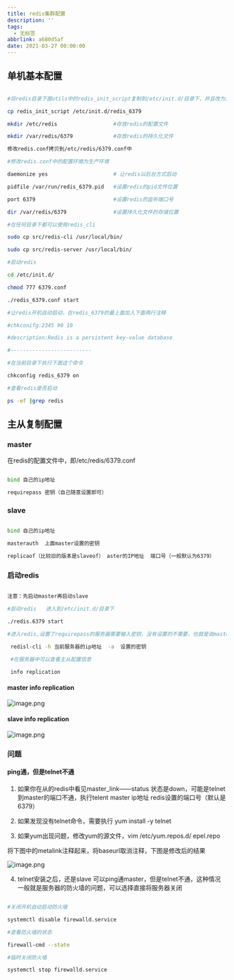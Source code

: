 ```yaml
---
title: redis集群配置
description: ''
tags:
  - 无标签
abbrlink: a680d5af
date: 2021-03-27 00:00:00
---
```



## 单机基本配置



<!-- more -->



```bash

#将redis目录下面utils中的redis_init_script复制到/etc/init.d/目录下，并且改为为redis_端口号

cp redis_init_script /etc/init.d/redis_6379

mkdir /etc/redis                  #存放redis的配置文件

mkdir /var/redis/6379             #存放redis的持久化文件

修改redis.conf拷贝到/etc/redis/6379.conf中

#修改redis.conf中的配置环境为生产环境

daemonize yes                     # 让redis以后台方式启动

pidfile /var/run/redis_6379.pid   #设置redis的pid文件位置

port 6379                         #设置redis的监听端口号

dir /var/redis/6379               #设置持久化文件的存储位置

#在任何目录下都可以使用redis_cli

sudo cp src/redis-cli /usr/local/bin/ 

sudo cp src/redis-server /usr/local/bin/ 

#启动redis

cd /etc/init.d/

chmod 777 6379.conf

./redis_6379.conf start

#让redis开机自动启动，在redis_6379的最上面加入下面两行注释

#chkconifg:2345 90 10

#description:Redis is a persistent key-value database

#--------------------------

#在当前目录下执行下面这个命令

chkconfig redis_6379 on

#查看redis是否启动

ps -ef |grep redis 

```

## 主从复制配置

### master

在redis的配置文件中，即/etc/redis/6379.conf

```bash

bind 自己的ip地址

requirepass 密钥（自己随意设置即可）

```

### slave

```bash

bind 自己的ip地址

masterauth  上面master设置的密钥

replicaof（比较旧的版本是slaveof） aster的IP地址  端口号（一般默认为6379）

```

### 启动redis

```bash

注意：先启动master再启动slave

#启动redis   进入到/etc/init.d/目录下

./redis.6379 start

#进入redis,设置了requirepass的服务器需要输入密钥，没有设置的不需要，也就是说master是需要输入，而slave不需要输入密钥

 redisl-cli -h 当前服务器的ip地址  -a  设置的密钥

 #在服务器中可以查看主从配置信息

 info replication 

```

#### master info replication



![image.png](https://p9-juejin.byteimg.com/tos-cn-i-k3u1fbpfcp/3dd32bfe31d74f9fa170d62f43227600~tplv-k3u1fbpfcp-watermark.image)

#### slave info replication



![image.png](https://p6-juejin.byteimg.com/tos-cn-i-k3u1fbpfcp/8d84bb27a385400495429d7b7e0021cb~tplv-k3u1fbpfcp-watermark.image)

### 问题

#### ping通，但是telnet不通

1. 如果你在从的redis中看见master_link——status 状态是down，可能是telnet到master的端口不通，执行telent master ip地址  redis设置的端口号（默认是6379）

2. 如果发现没有telnet命令，需要执行 yum install -y telnet   

3. 如果yum出现问题，修改yum的源文件，vim /etc/yum.repos.d/ epel.repo   

将下图中的metalink注释起来，将baseurl取消注释，下图是修改后的结果

![image.png](https://p1-juejin.byteimg.com/tos-cn-i-k3u1fbpfcp/3bf0ba8e566b4b8aa1282bfaa063a8a6~tplv-k3u1fbpfcp-watermark.image)

4. telnet安装之后，还是slave 可以ping通master，但是telnet不通，这种情况一般就是服务器的防火墙的问题，可以选择直接将服务器关闭

```bash

#关闭开机自动启动防火墙

systemctl disable firewalld.service 

#查看防火墙的状态

firewall-cmd --state

#临时关闭防火墙

systemctl stop firewalld.service

```